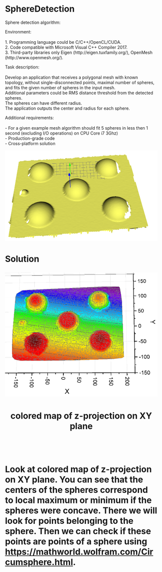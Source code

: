 # SphereDetection
<p>
 Sphere detection algorithm:<br>

 <p>
 Environment:<br><br>
 1. Programming language could be C/C++/OpenCL/CUDA.<br>
 2. Code compatible with Microsoft Visual C++ Compiler 2017.<br>
 3. Third-party libraries only Eigen (http://eigen.tuxfamily.org/), OpenMesh (http://www.openmesh.org/).<br>
 </p>

 <p>
 Task description:<br><br>
 Develop an application that receives a polygonal mesh with known topology, without single-disconnected points, maximal number of spheres, and fits the given number of spheres in the input mesh.<br>
 Additional parameters could be RMS distance threshold from the detected spheres.<br>
 The spheres can have different radius.<br>
 The application outputs the center and radius for each sphere.<br>
 </p>

 <p>
 Additional requirements:<br><br>
 - For a given example mesh algorithm should fit 5 spheres in less then 1 second (excluding I/O operations) on CPU Core i7 3Ghz)<br>
 - Production-grade code<br>
 - Cross-platform solution<br>
 </p>
</p>

<p>
 <img src="picture1.png">
</p>

<p>
 <h1>Solution<br>
  
 <img src="picture2.png"><br>
  <center><h4>colored map of z-projection on XY plane<h3></center><br>
  
 Look at colored map of z-projection on XY plane. You can see that the centers of the spheres correspond to local maximum
or minimum if the spheres were concave. There we will look for points belonging to the sphere. Then we can check if these points are points of a sphere using https://mathworld.wolfram.com/Circumsphere.html.
  
</p>
